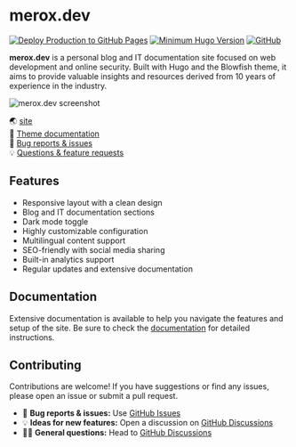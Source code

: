 # merox.dev

[![Deploy Production to GitHub Pages](https://github.com/mer0x/merox.dev/actions/workflows/pages.yml/badge.svg)](https://github.com/mer0x/merox.dev/actions/workflows/pages.yml)
[![Minimum Hugo Version](https://img.shields.io/static/v1?label=min-HUGO-version&message=0.87.0&color=blue&logo=hugo)](https://github.com/gohugoio/hugo/releases/tag/v0.87.0)
[![GitHub](https://img.shields.io/github/license/yourusername/merox.dev)](https://github.com/yourusername/merox.dev/blob/main/LICENSE)

**merox.dev** is a personal blog and IT documentation site focused on web development and online security. Built with Hugo and the Blowfish theme, it aims to provide valuable insights and resources derived from 10 years of experience in the industry.

![merox.dev screenshot](https://www.merox.dev/images/screenshot.png)

🌏 [site](https://www.merox.dev)  
📑 [Theme documentation](https://blowfish.page/docs/)  
🐛 [Bug reports & issues](https://github.com/mer0x/merox.dev/issues)  
💡 [Questions & feature requests](https://github.com/mer0x/merox.dev/discussions)  

## Features

- Responsive layout with a clean design
- Blog and IT documentation sections
- Dark mode toggle
- Highly customizable configuration
- Multilingual content support
- SEO-friendly with social media sharing
- Built-in analytics support
- Regular updates and extensive documentation

## Documentation

Extensive documentation is available to help you navigate the features and setup of the site. Be sure to check the [documentation](https://blowfish.page/docs/) for detailed instructions.

## Contributing

Contributions are welcome! If you have suggestions or find any issues, please open an issue or submit a pull request.

- 🐛 **Bug reports & issues:** Use [GitHub Issues](https://github.com/mer0x/merox.dev/issues)
- 💡 **Ideas for new features:** Open a discussion on [GitHub Discussions](https://github.com/mer0x/merox.dev/discussions)
- 🙋‍♀️ **General questions:** Head to [GitHub Discussions](https://github.com/mer0x/merox.dev/discussions)

